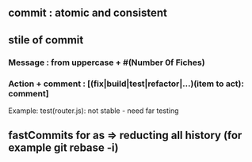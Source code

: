 ## commit : atomic and consistent

## stile of commit 

### Message : from uppercase + \#(Number 0f Fiches)
### Action + comment : [(fix|build|test|refactor|...)(item to act): comment]

Example:
test(router.js): not stable - need far testing

## fastCommits for as => reducting all history (for example git rebase -i)

